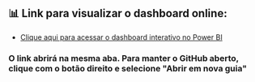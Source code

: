 ## 📊 Link para visualizar o dashboard online:

- [Clique aqui para acessar o dashboard interativo no Power BI](https://app.powerbi.com/view?r=eyJrIjoiYjE3YmZkMGUtZDBmMS00YzRjLThlZmUtNDIwMTdiYzhkOTIwIiwidCI6ImMzYTkzYmM4LTM0NTQtNDRlYy05MWFiLTM5YWQ1MTVlY2VhYSJ9)

### O link abrirá na mesma aba. Para manter o GitHub aberto, clique com o botão direito e selecione "Abrir em nova guia"
